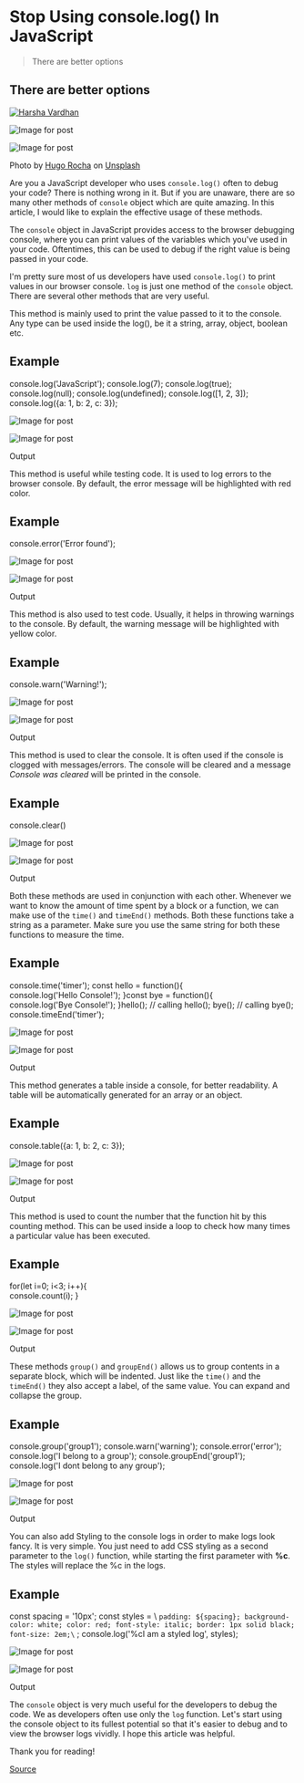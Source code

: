 # Stop Using console.log() In JavaScript

> There are better options

There are better options
------------------------

[![Harsha Vardhan](https://miro.medium.com/fit/c/96/96/0*EbGjNYkEnp9C0zFg.jpg)](https://harshaktg.medium.com/?source=post_page-----d29d6c24dc26--------------------------------)

![Image for post](https://miro.medium.com/max/60/0*t6SE511h7v_N1ask?q=20)

![Image for post](https://miro.medium.com/max/8064/0*t6SE511h7v_N1ask)

Photo by [Hugo Rocha](https://unsplash.com/@hugorrocha?utm_source=medium&utm_medium=referral) on [Unsplash](https://unsplash.com/?utm_source=medium&utm_medium=referral)

Are you a JavaScript developer who uses `console.log()` often to debug your code? There is nothing wrong in it. But if you are unaware, there are so many other methods of `console` object which are quite amazing. In this article, I would like to explain the effective usage of these methods.

The `console` object in JavaScript provides access to the browser debugging console, where you can print values of the variables which you've used in your code. Oftentimes, this can be used to debug if the right value is being passed in your code.

I'm pretty sure most of us developers have used `console.log()` to print values in our browser console. `log` is just one method of the `console` object. There are several other methods that are very useful.

This method is mainly used to print the value passed to it to the console. Any type can be used inside the log(), be it a string, array, object, boolean etc.

**Example**
-----------

console.log('JavaScript'); 
console.log(7); 
console.log(true); 
console.log(null); 
console.log(undefined); 
console.log(\[1, 2, 3\]); 
console.log({a: 1, b: 2, c: 3}); 

![Image for post](https://miro.medium.com/max/60/1*L0vaz4jpLViLIJ-oXr2o6Q.png?q=20)

![Image for post](https://miro.medium.com/max/702/1*L0vaz4jpLViLIJ-oXr2o6Q.png)

Output

This method is useful while testing code. It is used to log errors to the browser console. By default, the error message will be highlighted with red color.

Example
-------

console.error('Error found'); 

![Image for post](https://miro.medium.com/max/60/1*bLNgJWF1wGx1NRd53mTYPw.png?q=20)

![Image for post](https://miro.medium.com/max/692/1*bLNgJWF1wGx1NRd53mTYPw.png)

Output

This method is also used to test code. Usually, it helps in throwing warnings to the console. By default, the warning message will be highlighted with yellow color.

Example
-------

console.warn('Warning!'); 

![Image for post](https://miro.medium.com/max/60/1*z61it_h7bxHF84T_DCATcA.png?q=20)

![Image for post](https://miro.medium.com/max/698/1*z61it_h7bxHF84T_DCATcA.png)

Output

This method is used to clear the console. It is often used if the console is clogged with messages/errors. The console will be cleared and a message _Console was cleared_ will be printed in the console.

Example
-------

console.clear()

![Image for post](https://miro.medium.com/max/60/1*xsLNlkO-m9L0KP3TF81MSQ.png?q=20)

![Image for post](https://miro.medium.com/max/696/1*xsLNlkO-m9L0KP3TF81MSQ.png)

Output

Both these methods are used in conjunction with each other. Whenever we want to know the amount of time spent by a block or a function, we can make use of the `time()` and `timeEnd()` methods. Both these functions take a string as a parameter. Make sure you use the same string for both these functions to measure the time.

Example
-------

console.time('timer'); const hello =  function(){  
  console.log('Hello Console!'); 
}const bye = function(){  
  console.log('Bye Console!'); 
}hello(); // calling hello(); 
bye(); // calling bye(); console.timeEnd('timer'); 

![Image for post](https://miro.medium.com/max/60/1*S63BR8aOlGfYfAhgaR9TJw.png?q=20)

![Image for post](https://miro.medium.com/max/692/1*S63BR8aOlGfYfAhgaR9TJw.png)

Output

This method generates a table inside a console, for better readability. A table will be automatically generated for an array or an object.

Example
-------

console.table({a: 1, b: 2, c: 3}); 

![Image for post](https://miro.medium.com/max/60/1*emG1EeptLSHsLbR2ulPfKg.png?q=20)

![Image for post](https://miro.medium.com/max/940/1*emG1EeptLSHsLbR2ulPfKg.png)

Output

This method is used to count the number that the function hit by this counting method. This can be used inside a loop to check how many times a particular value has been executed.

Example
-------

for(let i=0; i<3; i++){  
  console.count(i); 
}

![Image for post](https://miro.medium.com/max/60/1*hfucVhBEtQBFjgzTv3QoFg.png?q=20)

![Image for post](https://miro.medium.com/max/692/1*hfucVhBEtQBFjgzTv3QoFg.png)

Output

These methods `group()` and `groupEnd()` allows us to group contents in a separate block, which will be indented. Just like the `time()` and the `timeEnd()` they also accept a label, of the same value. You can expand and collapse the group.

Example
-------

console.group('group1'); 
  console.warn('warning'); 
  console.error('error'); 
  console.log('I belong to a group'); 
console.groupEnd('group1'); 
console.log('I dont belong to any group'); 

![Image for post](https://miro.medium.com/max/60/1*Q_Ok_EnFSioEiNES7vpq3A.png?q=20)

![Image for post](https://miro.medium.com/max/698/1*Q_Ok_EnFSioEiNES7vpq3A.png)

Output

You can also add Styling to the console logs in order to make logs look fancy. It is very simple. You just need to add CSS styling as a second parameter to the `log()` function, while starting the first parameter with **%c**. The styles will replace the %c in the logs.

Example
-------

const spacing = '10px'; 
const styles =  \ `padding: ${spacing}; background-color: white; color: red; font-style: italic; border: 1px solid black; font-size: 2em;\` ; 
console.log('%cI am a styled log', styles); 

![Image for post](https://miro.medium.com/max/60/1*GgIhLJQK-_yV2FdLvV-u6A.png?q=20)

![Image for post](https://miro.medium.com/max/690/1*GgIhLJQK-_yV2FdLvV-u6A.png)

Output

The `console` object is very much useful for the developers to debug the code. We as developers often use only the `log` function. Let's start using the console object to its fullest potential so that it's easier to debug and to view the browser logs vividly. I hope this article was helpful.

Thank you for reading!

[Source](https://medium.com/javascript-in-plain-english/stop-using-console-log-in-javascript-d29d6c24dc26)
